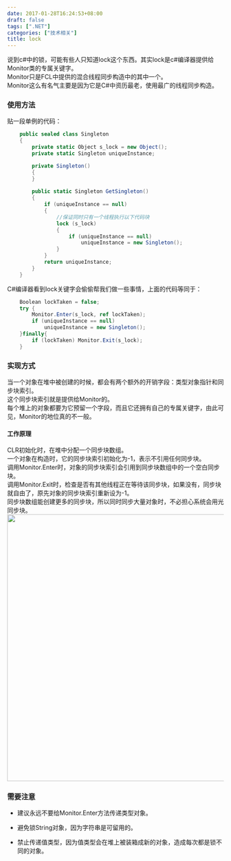 ```yaml
---
date: 2017-01-28T16:24:53+08:00
draft: false
tags: [".NET"]
categories: ["技术相关"]
title: lock
---
```

说到c#中的锁，可能有些人只知道lock这个东西。其实lock是c#编译器提供给Monitor类的专属关键字。  
Monitor只是FCL中提供的混合线程同步构造中的其中一个。  
Monitor这么有名气主要是因为它是C#中资历最老，使用最广的线程同步构造。  
### 使用方法
贴一段单例的代码：  
```csharp
    public sealed class Singleton
    {
        private static Object s_lock = new Object();
        private static Singleton uniqueInstance;

        private Singleton() 
        {
        }
        
        public static Singleton GetSingleton()
        {
            if (uniqueInstance == null)
            {
                //保证同时只有一个线程执行以下代码块
                lock (s_lock)
                {
                    if (uniqueInstance == null)
                        uniqueInstance = new Singleton();
                }
            }
            return uniqueInstance;
        }
    }
```
C#编译器看到lock关键字会偷偷帮我们做一些事情，上面的代码等同于：  
```csharp
    Boolean lockTaken = false;
    try {
        Monitor.Enter(s_lock, ref lockTaken);
        if (uniqueInstance == null)
            uniqueInstance = new Singleton();
    }finally{
        if (lockTaken) Monitor.Exit(s_lock);
    }
```

### 实现方式
当一个对象在堆中被创建的时候，都会有两个额外的开销字段：类型对象指针和同步块索引。  
这个同步块索引就是提供给Monitor的。  
每个堆上的对象都要为它预留一个字段，而且它还拥有自己的专属关键字，由此可见，Monitor的地位真的不一般。 
#### 工作原理 
CLR初始化时，在堆中分配一个同步块数组。  
一个对象在构造时，它的同步块索引初始化为-1，表示不引用任何同步块。  
调用Monitor.Enter时，对象的同步块索引会引用到同步块数组中的一个空白同步块。  
调用Monitor.Exit时，检查是否有其他线程正在等待该同步块，如果没有，同步块就自由了，原先对象的同步块索引重新设为-1。  
同步块数组能创建更多的同步块，所以同时同步大量对象时，不必担心系统会用光同步块。  
<img src="/imgs/lock/lock.png" width = "1000" height = "620" align=center />  


### 需要注意

- 建议永远不要给Monitor.Enter方法传递类型对象。

- 避免锁String对象，因为字符串是可留用的。

- 禁止传递值类型，因为值类型会在堆上被装箱成新的对象，造成每次都是锁不同的对象。

